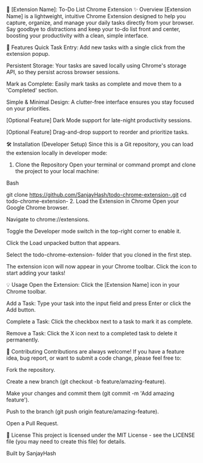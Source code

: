 

📝 [Extension Name]: To-Do List Chrome Extension
✨ Overview
[Extension Name] is a lightweight, intuitive Chrome Extension designed to help you capture, organize, and manage your daily tasks directly from your browser. Say goodbye to distractions and keep your to-do list front and center, boosting your productivity with a clean, simple interface.

🚀 Features
Quick Task Entry: Add new tasks with a single click from the extension popup.

Persistent Storage: Your tasks are saved locally using Chrome's storage API, so they persist across browser sessions.

Mark as Complete: Easily mark tasks as complete and move them to a 'Completed' section.

Simple & Minimal Design: A clutter-free interface ensures you stay focused on your priorities.

[Optional Feature] Dark Mode support for late-night productivity sessions.

[Optional Feature] Drag-and-drop support to reorder and prioritize tasks.

🛠️ Installation (Developer Setup)
Since this is a Git repository, you can load the extension locally in developer mode:

1. Clone the Repository
Open your terminal or command prompt and clone the project to your local machine:

Bash

git clone https://github.com/SanjayHash/todo-chrome-extension-.git
cd todo-chrome-extension-
2. Load the Extension in Chrome
Open your Google Chrome browser.

Navigate to chrome://extensions.

Toggle the Developer mode switch in the top-right corner to enable it.

Click the Load unpacked button that appears.

Select the todo-chrome-extension- folder that you cloned in the first step.

The extension icon will now appear in your Chrome toolbar. Click the icon to start adding your tasks!

💡 Usage
Open the Extension: Click the [Extension Name] icon in your Chrome toolbar.

Add a Task: Type your task into the input field and press Enter or click the Add button.

Complete a Task: Click the checkbox next to a task to mark it as complete.

Remove a Task: Click the X icon next to a completed task to delete it permanently.

🤝 Contributing
Contributions are always welcome! If you have a feature idea, bug report, or want to submit a code change, please feel free to:

Fork the repository.

Create a new branch (git checkout -b feature/amazing-feature).

Make your changes and commit them (git commit -m 'Add amazing feature').

Push to the branch (git push origin feature/amazing-feature).

Open a Pull Request.

📄 License
This project is licensed under the MIT License - see the LICENSE file (you may need to create this file) for details.

Built  by SanjayHash
